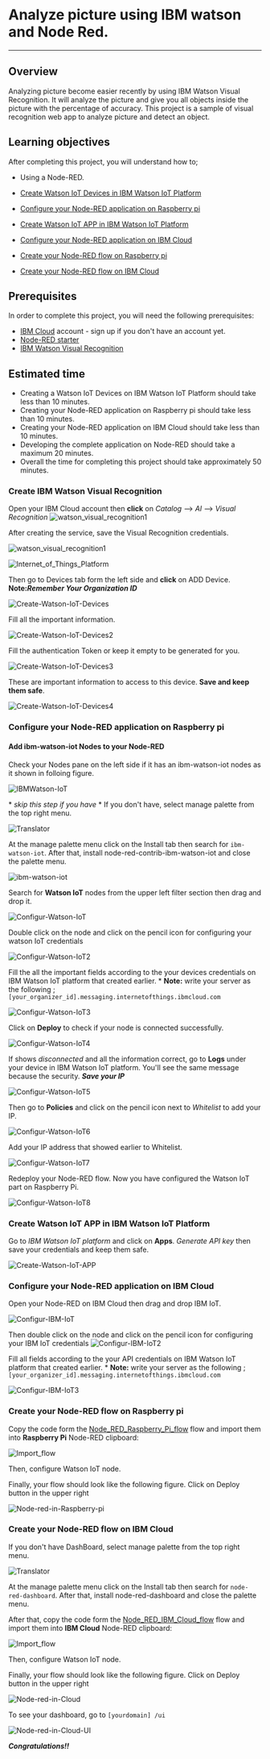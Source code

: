 # Analyze picture using IBM watson and Node Red.
----------------------------------------------------------------------------------------------------

## Overview

Analyzing picture become easier recently by using IBM Watson Visual Recognition. It will analyze the picture and give you all objects inside the picture with the percentage of accuracy. This project is a sample of visual recognition web app to analyze picture and detect an object. 

## Learning objectives
After completing this project, you will understand how to;
- Using a Node-RED.

- [Create Watson IoT Devices in IBM Watson IoT Platform](#Create-Watson-IoT-Devices-in-IBM-Watson-IoT-Platform)
- [Configure your Node-RED application on Raspberry pi](#Configure-your-Node-RED-application-on-Raspberry-pi)

- [Create Watson IoT APP in IBM Watson IoT Platform](#Create-Watson-IoT-APP-in-IBM-Watson-IoT-Platform)
- [Configure your Node-RED application on IBM Cloud](#Configure-your-Node-RED-application-on-IBM-Cloud)
- [Create your Node-RED flow on Raspberry pi](#Create-your-Node-RED-flow-on-Raspberry-pi)
- [Create your Node-RED flow on IBM Cloud](#Create-your-Node-RED-flow-on-IBM-Cloud)

## Prerequisites
In order to complete this project, you will need the following prerequisites:
- [IBM Cloud](http://ibm.biz/iot-cloud-signup) account - sign up if you don't have an account yet.
- [Node-RED starter](https://console.bluemix.net/catalog/starters/node-red-starter)
- [IBM Watson Visual Recognition](https://console.bluemix.net/catalog/services/visual-recognition)


## Estimated time
- Creating a Watson IoT Devices on IBM Watson IoT Platform should take less than 10 minutes.
- Creating your Node-RED application on Raspberry pi should take less than 10 minutes.
- Creating your Node-RED application on IBM Cloud should take less than 10 minutes.
- Developing the complete application on Node-RED should take a maximum 20 minutes.
- Overall the time for completing this project should take approximately 50 minutes.



### Create IBM Watson Visual Recognition

Open your IBM Cloud account then **click** on _Catalog_ --> _AI_ --> _Visual Recognition_ 
![`watson_visual_recognition1`](images/watson_visual_recognition1.png)

After creating the service, save the Visual Recognition credentials.

![`watson_visual_recognition1`](images/watson_visual_recognition1.png)

![`Internet_of_Things_Platform`](images/Internet_of_Things_Platform.png)

Then go to Devices tab form the left side and **click** on ADD Device. **Note:_Remember Your Organization ID_**

![`Create-Watson-IoT-Devices`](images/Create-Watson-IoT-Devices.png)

Fill all the important information.







![`Create-Watson-IoT-Devices2`](images/Create-Watson-IoT-Devices2.png)

Fill the authentication Token or keep it empty to be generated for you.

![`Create-Watson-IoT-Devices3`](images/Create-Watson-IoT-Devices3.png)

These are important information to access to this device. **Save and keep them safe**.

![`Create-Watson-IoT-Devices4`](images/Create-Watson-IoT-Devices4.png)


 
### Configure your Node-RED application on Raspberry pi

#### Add ibm-watson-iot Nodes to your Node-RED
Check your Nodes pane on the left side if it has an ibm-watson-iot nodes as it shown in folloing figure. 

![`IBMWatson-IoT`](images/IBMWatson-IoT.png)

\* *skip this step if you have* \*
If you don't have, select manage palette from the top right menu.

![`Translator`](images/8.jpg)

At the manage palette menu click on the Install tab then search for ```ibm-watson-iot```. After that, install node-red-contrib-ibm-watson-iot and close the palette menu.

![`ibm-watson-iot`](images/ibm-watson-iot.png)


Search for **Watson IoT** nodes from the upper left filter section then drag and drop it.  







![`Configur-Watson-IoT`](images/Configur-Watson-IoT.png)


Double click on the node and click on the pencil icon for configuring your watson IoT credentials

![`Configur-Watson-IoT2`](images/Configur-Watson-IoT2.png)

Fill the all the important fields according to the your devices credentials on IBM Watson IoT platform that created earlier.
\* **Note:** write your server as the following ; ```[your_organizer_id].messaging.internetofthings.ibmcloud.com```

![`Configur-Watson-IoT3`](images/Configur-Watson-IoT3.png)

Click on **Deploy** to check if your node is connected successfully. 



![`Configur-Watson-IoT4`](images/Configur-Watson-IoT4.png)



If shows *disconnected* and all the information correct, go to **Logs** under your device in IBM Watson IoT platform. You'll see the same message because the security. **_Save your IP_**




![`Configur-Watson-IoT5`](images/Configur-Watson-IoT5.png)

Then go to **Policies** and click on the pencil icon next to *Whitelist* to add your IP.




![`Configur-Watson-IoT6`](images/Configur-Watson-IoT6.png)

Add your IP address that showed earlier to Whitelist.



![`Configur-Watson-IoT7`](images/Configur-Watson-IoT7.png)


Redeploy your Node-RED flow. Now you have configured the Watson IoT part on Raspberry Pi.


![`Configur-Watson-IoT8`](images/Configur-Watson-IoT8.png)






### Create Watson IoT APP in IBM Watson IoT Platform 

Go to *IBM Watson IoT platform* and click on **Apps**. *Generate API key* then save your credentials and keep them safe.

![`Create-Watson-IoT-APP`](images/Create-Watson-IoT-APP.png)


### Configure your Node-RED application on IBM Cloud


Open your Node-RED on IBM Cloud then drag and drop IBM IoT.



![`Configur-IBM-IoT`](images/Configur-IBM-IoT.png)

Then double click on the node and click on the pencil icon for configuring your IBM IoT credentials
![`Configur-IBM-IoT2`](images/Configur-IBM-IoT2.png)

Fill all fields according to the your API credentials on IBM Watson IoT platform that created earlier.
\* **Note:** write your server as the following ; ```[your_organizer_id].messaging.internetofthings.ibmcloud.com```

![`Configur-IBM-IoT3`](images/Configur-IBM-IoT3.png)

### Create your Node-RED flow on Raspberry pi




Copy the code form the [Node_RED_Raspberry_Pi_flow](Node_RED_Raspberry_Pi_flow) flow and import them into **Raspberry Pi** Node-RED clipboard:



![`Import_flow`](images/Import_flow.png)

Then, configure Watson IoT node.

Finally, your flow should look like the following figure. Click on Deploy button in the upper right


![`Node-red-in-Raspberry-pi`](images/Node-red-in-Raspberry-pi.png)

### Create your Node-RED flow on IBM Cloud


If you don't have DashBoard, select manage palette from the top right menu.

![`Translator`](images/8.jpg)

At the manage palette menu click on the Install tab then search for ```node-red-dashboard```. After that, install node-red-dashboard and close the palette menu.


After that, copy the code form the [Node_RED_IBM_Cloud_flow](Node_RED_IBM_Cloud_flow) flow and import them into **IBM Cloud** Node-RED clipboard:



![`Import_flow`](images/Import_flow.png)

Then, configure Watson IoT node.

Finally, your flow should look like the following figure. Click on Deploy button in the upper right


![`Node-red-in-Cloud`](images/Node-red-in-Cloud.png)


To see your dashboard, go to ```[yourdomain] /ui ```


![`Node-red-in-Cloud-UI`](images/Node-red-in-Cloud-UI.png)


**_Congratulations!!_**

